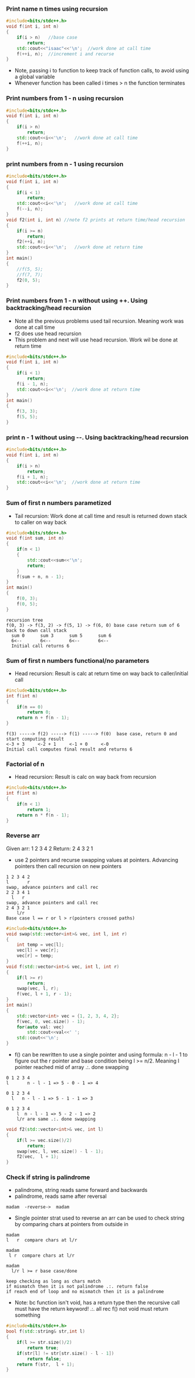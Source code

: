 ### Print name n times using recursion
```c++
#include<bits/stdc++.h>
void f(int i, int n)
{
    if(i > n)   //base case
        return;
    std::cout<<"isaac"<<'\n';  //work done at call time
    f(++i, n);  //increment i and recurse
}
```
- Note, passing i to function to keep track of function calls, to avoid using a global variable
- Whenever function has been called i times > n the function terminates
### Print numbers from 1 - n using recursion
```c++
#include<bits/stdc++.h>
void f(int i, int n)
{
    if(i > n)
        return;
    std::cout<<i<<'\n';   //work done at call time
    f(++i, n);
}
```
### print numbers from n - 1 using recursion
```c++
#include<bits/stdc++.h>
void f(int i, int n)
{
    if(i < 1)
        return;
    std::cout<<i<<'\n';   //work done at call time
    f(--i, n);
}
void f2(int i, int n) //note f2 prints at return time/head recursion
{
    if(i >= n)
        return;
    f2(++i, n);
    std::cout<<i<<'\n';   //work done at return time
}
int main()
{
    //f(5, 5);
    //f(7, 7);
    f2(0, 5);
}
```
### Print numbers from 1 - n without using ++. Using backtracking/head recursion
- Note all the previous problems used tail recursion. Meaning work was done at call time
- f2 does use head recursion
- This problem and next will use head recursion. Work wil be done at return time
```c++
#include<bits/stdc++.h>
void f(int i, int n)
{
    if(i < 1)
        return;
    f(i - 1, n);
    std::cout<<i<<'\n';  //work done at return time
}
int main()
{
    f(3, 3);
    f(5, 5);
}
```
### print n - 1 without using --. Using backtracking/head recursion
```c++
#include<bits/stdc++.h>
void f(int i, int n)
{
    if(i > n)
        return;
    f(i + 1, n);
    std::cout<<i<<'\n';  //work done at return time
}
```
### Sum of first n numbers parametized
- Tail recursion: Work done at call time and result is returned down stack to caller on way back
```c++
#include<bits/stdc++.h>
void f(int sum, int n)
{
    if(n < 1)
    {
        std::cout<<sum<<'\n';
        return;
    }
    f(sum + n, n - 1);
}
int main()
{
    f(0, 3);
    f(0, 5);
}
```
```
recursion tree
f(0, 3) -> f(3, 2) -> f(5, 1) -> f(6, 0) base case return sum of 6 back to down call stack
  sum 0      sum 3      sum 5      sum 6
  6<--       6<--       6<--       6<--
  Initial call returns 6
```
### Sum of first n numbers functional/no parameters
- Head recursion: Result is calc at return time on way back to caller/initial call
```c++
#include<bits/stdc++.h>
int f(int n)
{
    if(n == 0)
        return 0;
    return n + f(n - 1);
}
```
```
f(3) -----> f(2) -----> f(1) -----> f(0)  base case, return 0 and start computing result
<-3 + 3     <-2 + 1     <-1 + 0     <-0
Initial call computes final result and returns 6
```
### Factorial of n
- Head recursion: Result is calc on way back from recursion
```c++
#include<bits/stdc++.h>
int f(int n)
{
    if(n < 1)
        return 1;
    return n * f(n - 1);
}
```
### Reverse arr
Given arr: 1 2 3 4 2
Return:    2 4 3 2 1
- use 2 pointers and recurse swapping values at pointers. Advancing pointers then call recursion on new pointers
```
1 2 3 4 2
l       r
swap, advance pointers and call rec
2 2 3 4 1
  l   r
swap, advance pointers and call rec
2 4 3 2 1
    l/r
Base case l == r or l > r(pointers crossed paths)
```
```c++
#include<bits/stdc++.h>
void swap(std::vector<int>& vec, int l, int r)
{
    int temp = vec[l];
    vec[l] = vec[r];
    vec[r] = temp;
}
void f(std::vector<int>& vec, int l, int r)
{
    if(l >= r)
        return;
    swap(vec, l, r);
    f(vec, l + 1, r - 1);
}
int main()
{
    std::vector<int> vec = {1, 2, 3, 4, 2};
    f(vec, 0, vec.size() - 1);
    for(auto val: vec)
        std::cout<<val<<' ';
    std::cout<<'\n';
}
```
- f() can be rewritten to use a single pointer and using formula: n - l - 1 to figure out the r pointer
  and base condition being l >= n/2. Meaning l pointer reached mid of array .:. done swapping
```
0 1 2 3 4 
l       n - l - 1 => 5 - 0 - 1 => 4

0 1 2 3 4 
  l   n - l - 1 => 5 - 1 - 1 => 3

0 1 2 3 4 
    l  n - l - 1 => 5 - 2 - 1 => 2
    l/r are same .:. done swapping
```
```c++
void f2(std::vector<int>& vec, int l)
{
    if(l >= vec.size()/2)
        return;
    swap(vec, l, vec.size() - l - 1);
    f2(vec,  l + 1);
}
```
### Check if string is palindrome
- palindrome, string reads same forward and backwards
- palindrome, reads same after reversal
```
madam  -reverse->  madam
```
- Single pointer strat used to reverse an arr can be used to check string by comparing
  chars at pointers from outside in
```
madam
l   r  compare chars at l/r

madam
 l r  compare chars at l/r

madam
  l/r l >= r base case/done

keep checking as long as chars match
if mismatch then it is not palindrome .:. return false
if reach end of loop and no mismatch then it is a palindrome
```
- Note: bc function isn't void, has a return type then the recursive call must have the return keyword!
.:. all rec f() not void must return something
```c++
#include<bits/stdc++.h>
bool f(std::string& str,int l)
{
    if(l >= str.size()/2)
        return true;
    if(str[l] != str[str.size() - l - 1])
        return false;
    return f(str,  l + 1);
}
```
